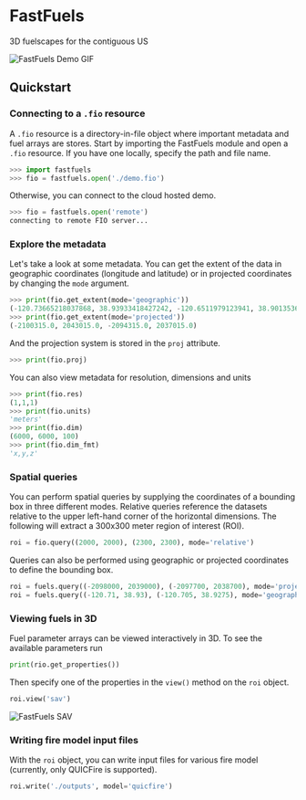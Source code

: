 # FastFuels

3D fuelscapes for the contiguous US

![FastFuels Demo GIF](https://storage.googleapis.com/public-assests/fastfuels_900.gif)

## Quickstart

### Connecting to a `.fio` resource

A `.fio` resource is a directory-in-file object where important metadata and fuel arrays are stores. Start by importing the FastFuels module and open a `.fio` resource. If you have one locally, specify the path and file name.

```python
>>> import fastfuels
>>> fio = fastfuels.open('./demo.fio')
```

Otherwise, you can connect to the cloud hosted demo.

```python
>>> fio = fastfuels.open('remote')
connecting to remote FIO server...
```

### Explore the metadata

Let's take a look at some metadata. You can get the extent of the data in geographic coordinates (longitude and latitude) or in projected coordinates by changing the `mode` argument.

```python
>>> print(fio.get_extent(mode='geographic'))
(-120.73665218037868, 38.93933418427242, -120.6511979123941, 38.90135366961076)
>>> print(fio.get_extent(mode='projected'))
(-2100315.0, 2043015.0, -2094315.0, 2037015.0)
```

And the projection system is stored in the `proj` attribute.

```python
>>> print(fio.proj)
```

You can also view metadata for resolution, dimensions and units

```python
>>> print(fio.res)
(1,1,1)
>>> print(fio.units)
'meters'
>>> print(fio.dim)
(6000, 6000, 100)
>>> print(fio.dim_fmt)
'x,y,z'
```

### Spatial queries

You can perform spatial queries by supplying the coordinates of a bounding box in three different modes. Relative queries reference the datasets relative to the upper left-hand corner of the horizontal dimensions. The following will extract a 300x300 meter region of interest (ROI).

```python
roi = fio.query((2000, 2000), (2300, 2300), mode='relative')
```

Queries can also be performed using geographic or projected coordinates to define the bounding box.

```python
roi = fuels.query((-2098000, 2039000), (-2097700, 2038700), mode='projected')
roi = fuels.query((-120.71, 38.93), (-120.705, 38.9275), mode='geographic')
```

### Viewing fuels in 3D

Fuel parameter arrays can be viewed interactively in 3D. To see the available parameters run

```python
print(rio.get_properties())
```

Then specify one of the properties in the `view()` method on the `roi` object.

```python
roi.view('sav')
```

![FastFuels SAV](https://storage.googleapis.com/public-assests/fastfuels_sav.png)

### Writing fire model input files

With the `roi` object, you can write input files for various fire model (currently, only QUICFire is supported).

```python
roi.write('./outputs', model='quicfire')
```
